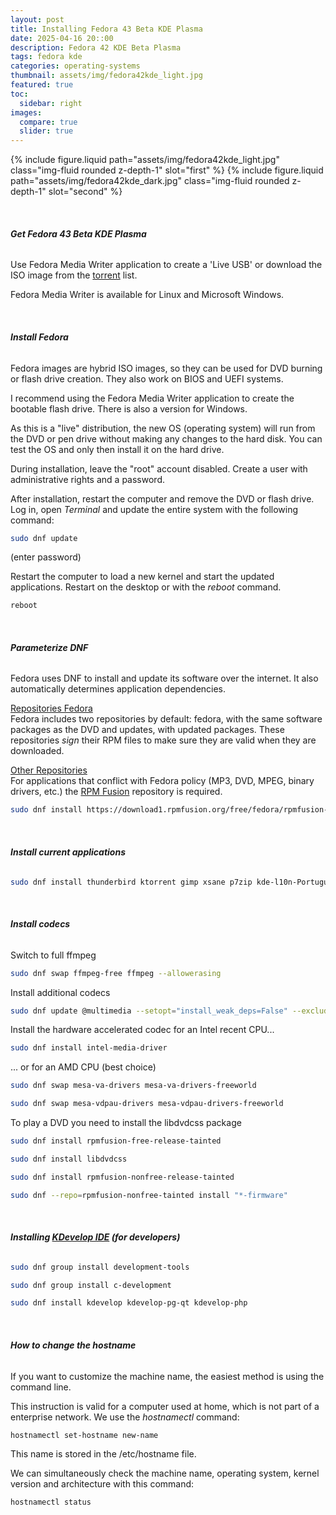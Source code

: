 ```yaml
---
layout: post
title: Installing Fedora 43 Beta KDE Plasma
date: 2025-04-16 20::00
description: Fedora 42 KDE Beta Plasma
tags: fedora kde
categories: operating-systems
thumbnail: assets/img/fedora42kde_light.jpg
featured: true
toc:
  sidebar: right
images:
  compare: true
  slider: true
---
```


<img-comparison-slider>
  {% include figure.liquid path="assets/img/fedora42kde_light.jpg" class="img-fluid rounded z-depth-1" slot="first" %}
  {% include figure.liquid path="assets/img/fedora42kde_dark.jpg" class="img-fluid rounded z-depth-1" slot="second" %}
</img-comparison-slider>

&nbsp;

###### **Get Fedora 43 Beta KDE Plasma**

Use Fedora Media Writer application to create a 'Live USB' or download the ISO image from the [torrent](https://torrent.fedoraproject.org/) list.

Fedora Media Writer is available for Linux and Microsoft Windows.

&nbsp;

###### **Install Fedora**

Fedora images are hybrid ISO images, so they can be used for DVD burning or flash drive creation. They also work on BIOS and UEFI systems.

I recommend using the Fedora Media Writer application to create the bootable flash drive. There is also a version for Windows.

As this is a "live" distribution, the new OS (operating system) will run from the DVD or pen drive without making any changes to the hard disk. You can test the OS and only then install it on the hard drive.

During installation, leave the "root" account disabled. Create a user with administrative rights and a password.

After installation, restart the computer and remove the DVD or flash drive. Log in, open _Terminal_ and update the entire system with the following command:

```bash
sudo dnf update
```

(enter password)

Restart the computer to load a new kernel and start the updated applications. Restart on the desktop or with the _reboot_ command.

```bash
reboot
```

&nbsp;

###### **Parameterize DNF**

Fedora uses DNF to install and update its software over the internet. It also automatically determines application dependencies.

<ins>Repositories Fedora</ins>  
Fedora includes two repositories by default: fedora, with the same software packages as the DVD and updates, with updated packages. These repositories _sign_ their RPM files to make sure they are valid when they are downloaded.

<ins>Other Repositories</ins>  
For applications that conflict with Fedora policy (MP3, DVD, MPEG, binary drivers, etc.) the [RPM Fusion](https://rpmfusion.org/) repository is required.

```bash
sudo dnf install https://download1.rpmfusion.org/free/fedora/rpmfusion-free-release-$(rpm -E %fedora).noarch.rpm https://download1.rpmfusion.org/nonfree/fedora/rpmfusion-nonfree-release-$(rpm -E %fedora).noarch.rpm
```

&nbsp;

###### **Install current applications**

```bash
sudo dnf install thunderbird ktorrent gimp xsane p7zip kde-l10n-Portuguese unrar gsmartcontrol libreoffice-langpack-pt-PT gimp-help gimp-help-pt_BR vlc librecad inkscape scribus
```

&nbsp;

###### **Install codecs**

Switch to full ffmpeg

```bash
sudo dnf swap ffmpeg-free ffmpeg --allowerasing
```

Install additional codecs

```bash
sudo dnf update @multimedia --setopt="install_weak_deps=False" --exclude=PackageKit-gstreamer-plugin
```

Install the hardware accelerated codec for an Intel recent CPU...

```bash
sudo dnf install intel-media-driver
```

... or for an AMD CPU (best choice)

```bash
sudo dnf swap mesa-va-drivers mesa-va-drivers-freeworld
```

```bash
sudo dnf swap mesa-vdpau-drivers mesa-vdpau-drivers-freeworld
```

To play a DVD you need to install the libdvdcss package

```bash
sudo dnf install rpmfusion-free-release-tainted
```

```bash
sudo dnf install libdvdcss
```

```bash
sudo dnf install rpmfusion-nonfree-release-tainted
```

```bash
sudo dnf --repo=rpmfusion-nonfree-tainted install "*-firmware"
```

&nbsp;

###### **Installing [KDevelop IDE](https://kdevelop.org/) (for developers)**

```bash
sudo dnf group install development-tools
```

```bash
sudo dnf group install c-development
```

```bash
sudo dnf install kdevelop kdevelop-pg-qt kdevelop-php
```

&nbsp;

###### **How to change the hostname**

If you want to customize the machine name, the easiest method is using the command line.

This instruction is valid for a computer used at home, which is not part of a enterprise network. We use the _hostnamectl_ command:

```bash
hostnamectl set-hostname new-name
```

This name is stored in the /etc/hostname file.

We can simultaneously check the machine name, operating system, kernel version and architecture with this command:

```bash
hostnamectl status
```

&nbsp;

<script src="https://giscus.app/client.js"
        data-repo="pratajo/pratajo.github.io"
        data-repo-id="R_kgDONl93Sw"
        data-category="Comments"
        data-category-id="DIC_kwDONl93S84Cl7yv"
        data-mapping="title"
        data-strict="1"
        data-reactions-enabled="1"
        data-emit-metadata="0"
        data-input-position="bottom"
        data-theme="preferred_color_scheme"
        data-lang="en"
        crossorigin="anonymous"
        async>
</script>
